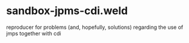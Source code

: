 # sandbox-jpms-cdi.weld
reproducer for problems (and, hopefully, solutions) regarding the use of jmps together with cdi

